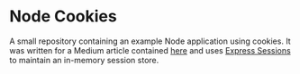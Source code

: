 # Node Cookies

A small repository containing an example Node application using cookies. It was written for a Medium article contained [here](https://jc1175.medium.com/cookies-sessions-and-jwt-the-very-very-basics-73dc706125e6) and uses [Express Sessions](https://www.npmjs.com/package/express-session) to maintain an in-memory session store.
